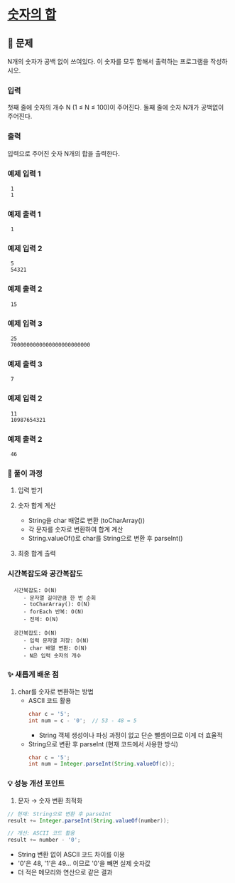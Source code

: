 # [숫자의 합](https://www.acmicpc.net/problem/11720)

## 📌 문제
N개의 숫자가 공백 없이 쓰여있다. 이 숫자를 모두 합해서 출력하는 프로그램을 작성하시오.

### 입력
첫째 줄에 숫자의 개수 N (1 ≤ N ≤ 100)이 주어진다. 둘째 줄에 숫자 N개가 공백없이 주어진다.

### 출력
입력으로 주어진 숫자 N개의 합을 출력한다.

### 예제 입력 1

     1
     1

### 예제 출력 1

     1



### 예제 입력 2

     5
     54321

### 예제 출력 2

     15



### 예제 입력 3

     25
     7000000000000000000000000

### 예제 출력 3

     7



### 예제 입력 2

     11
     10987654321

### 예제 출력 2

     46



### 🧰 풀이 과정

1. 입력 받기


2. 숫자 합계 계산
    - String을 char 배열로 변환 (toCharArray())
    - 각 문자를 숫자로 변환하여 합계 계산
    - String.valueOf()로 char를 String으로 변환 후 parseInt()


3. 최종 합계 출력



### 시간복잡도와 공간복잡도

      
      시간복잡도: O(N)
         - 문자열 길이만큼 한 번 순회
         - toCharArray(): O(N)
         - forEach 반복: O(N)
         - 전체: O(N)
      
      공간복잡도: O(N)
         - 입력 문자열 저장: O(N)
         - char 배열 변환: O(N)
         - N은 입력 숫자의 개수


### ✨ 새롭게 배운 점
1. char를 숫자로 변환하는 방법
    - ASCII 코드 활용
        ```java
        char c = '5';
        int num = c - '0';  // 53 - 48 = 5
        ```
        - String 객체 생성이나 파싱 과정이 없고 단순 뺄셈이므로 이게 더 효율적
    - String으로 변환 후 parseInt (현재 코드에서 사용한 방식)
        ```java
        char c = '5';
        int num = Integer.parseInt(String.valueOf(c));
        ```


### 💡 성능 개선 포인트
1. 문자 → 숫자 변환 최적화

```java
// 현재: String으로 변환 후 parseInt
result += Integer.parseInt(String.valueOf(number));

// 개선: ASCII 코드 활용
result += number - '0';
```

- String 변환 없이 ASCII 코드 차이를 이용
- '0'은 48, '1'은 49... 이므로 '0'을 빼면 실제 숫자값
- 더 적은 메모리와 연산으로 같은 결과